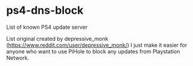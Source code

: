 # ps4-dns-block
List of known PS4 update server

List original created by depressive_monk (https://www.reddit.com/user/depressive_monk/)
I just make it easier for anyone who want to use PiHole to block any updates from Playstation Network.
